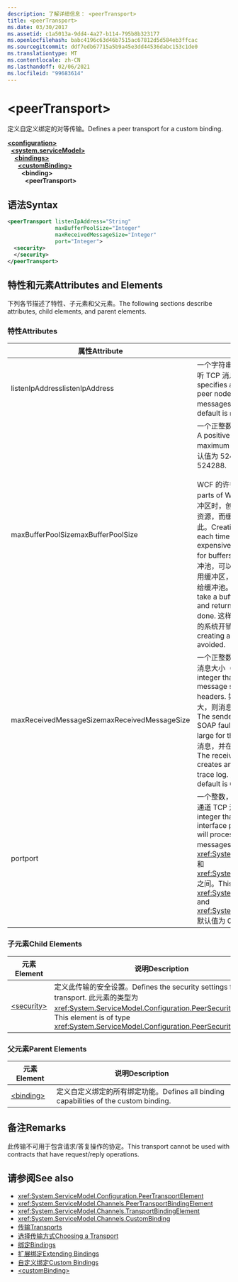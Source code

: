 ```yaml
---
description: 了解详细信息： <peerTransport>
title: <peerTransport>
ms.date: 03/30/2017
ms.assetid: c1a5013a-9dd4-4a27-b114-795b8b323177
ms.openlocfilehash: babc4196c63d46b7515ac67812d5d584eb3ffcac
ms.sourcegitcommit: ddf7edb67715a5b9a45e3dd44536dabc153c1de0
ms.translationtype: MT
ms.contentlocale: zh-CN
ms.lasthandoff: 02/06/2021
ms.locfileid: "99683614"
---
```

# \<peerTransport>

<span data-ttu-id="43509-102">定义自定义绑定的对等传输。</span><span class="sxs-lookup"><span data-stu-id="43509-102">Defines a peer transport for a custom binding.</span></span>  
  
[**\<configuration>**](../configuration-element.md)\
&nbsp;&nbsp;[**\<system.serviceModel>**](system-servicemodel.md)\
&nbsp;&nbsp;&nbsp;&nbsp;[**\<bindings>**](bindings.md)\
&nbsp;&nbsp;&nbsp;&nbsp;&nbsp;&nbsp;[**\<customBinding>**](custombinding.md)\
&nbsp;&nbsp;&nbsp;&nbsp;&nbsp;&nbsp;&nbsp;&nbsp;**\<binding>**\
&nbsp;&nbsp;&nbsp;&nbsp;&nbsp;&nbsp;&nbsp;&nbsp;&nbsp;&nbsp;**\<peerTransport>**  
  
## <a name="syntax"></a><span data-ttu-id="43509-103">语法</span><span class="sxs-lookup"><span data-stu-id="43509-103">Syntax</span></span>  
  
```xml  
<peerTransport listenIpAddress="String"
               maxBufferPoolSize="Integer"
               maxReceivedMessageSize="Integer"
               port="Integer">
  <security>
  </security>
</peerTransport>
```  
  
## <a name="attributes-and-elements"></a><span data-ttu-id="43509-104">特性和元素</span><span class="sxs-lookup"><span data-stu-id="43509-104">Attributes and Elements</span></span>  

 <span data-ttu-id="43509-105">下列各节描述了特性、子元素和父元素。</span><span class="sxs-lookup"><span data-stu-id="43509-105">The following sections describe attributes, child elements, and parent elements.</span></span>  
  
### <a name="attributes"></a><span data-ttu-id="43509-106">特性</span><span class="sxs-lookup"><span data-stu-id="43509-106">Attributes</span></span>  
  
|<span data-ttu-id="43509-107">属性</span><span class="sxs-lookup"><span data-stu-id="43509-107">Attribute</span></span>|<span data-ttu-id="43509-108">说明</span><span class="sxs-lookup"><span data-stu-id="43509-108">Description</span></span>|  
|---------------|-----------------|  
|<span data-ttu-id="43509-109">listenIpAddress</span><span class="sxs-lookup"><span data-stu-id="43509-109">listenIpAddress</span></span>|<span data-ttu-id="43509-110">一个字符串，指定对等节点将在其上侦听 TCP 消息的 IP 地址。</span><span class="sxs-lookup"><span data-stu-id="43509-110">A string that specifies an IP address on which the peer node will listen for TCP messages.</span></span> <span data-ttu-id="43509-111">默认值为 `null`。</span><span class="sxs-lookup"><span data-stu-id="43509-111">The default is `null`.</span></span>|  
|<span data-ttu-id="43509-112">maxBufferPoolSize</span><span class="sxs-lookup"><span data-stu-id="43509-112">maxBufferPoolSize</span></span>|<span data-ttu-id="43509-113">一个正整数，指定缓冲池的最大大小。</span><span class="sxs-lookup"><span data-stu-id="43509-113">A positive integer that specifies the maximum size of the buffer pool.</span></span> <span data-ttu-id="43509-114">默认值为 524288。</span><span class="sxs-lookup"><span data-stu-id="43509-114">The default is 524288.</span></span><br /><br /> <span data-ttu-id="43509-115">WCF 的许多组件使用缓冲区。</span><span class="sxs-lookup"><span data-stu-id="43509-115">Many parts of WCF use buffers.</span></span> <span data-ttu-id="43509-116">每次使用缓冲区时，创建和销毁它们都将占用大量资源，而缓冲区的垃圾回收过程也是如此。</span><span class="sxs-lookup"><span data-stu-id="43509-116">Creating and destroying buffers each time they are used is expensive, and garbage collection for buffers is also expensive.</span></span> <span data-ttu-id="43509-117">利用缓冲池，可以从缓冲池中获得缓冲区，使用缓冲区，然后在完成工作后将其返回给缓冲池。</span><span class="sxs-lookup"><span data-stu-id="43509-117">With buffer pools, you can take a buffer from the pool, use it, and return it to the pool once you are done.</span></span> <span data-ttu-id="43509-118">这样就避免了创建和销毁缓冲区的系统开销。</span><span class="sxs-lookup"><span data-stu-id="43509-118">Thus the overhead in creating and destroying buffers is avoided.</span></span>|  
|<span data-ttu-id="43509-119">maxReceivedMessageSize</span><span class="sxs-lookup"><span data-stu-id="43509-119">maxReceivedMessageSize</span></span>|<span data-ttu-id="43509-120">一个正整数，定义包括标头在内的最大消息大小（以字节为单位）。</span><span class="sxs-lookup"><span data-stu-id="43509-120">A positive integer that defines the maximum message size in bytes including headers.</span></span> <span data-ttu-id="43509-121">如果消息对于接收方而言太大，则消息发送方将收到 SOAP 错误。</span><span class="sxs-lookup"><span data-stu-id="43509-121">The sender of a message receives a SOAP fault when the message is too large for the receiver.</span></span> <span data-ttu-id="43509-122">接收方将删除该消息，并在跟踪日志中创建事件项。</span><span class="sxs-lookup"><span data-stu-id="43509-122">The receiver drops the message and creates an entry of the event in the trace log.</span></span> <span data-ttu-id="43509-123">默认值为 65536。</span><span class="sxs-lookup"><span data-stu-id="43509-123">The default is 65536.</span></span>|  
|<span data-ttu-id="43509-124">port</span><span class="sxs-lookup"><span data-stu-id="43509-124">port</span></span>|<span data-ttu-id="43509-125">一个整数，指定此绑定将用于处理对等通道 TCP 消息的网络接口端口。</span><span class="sxs-lookup"><span data-stu-id="43509-125">An integer that specifies the network interface port on which this binding will process peer channel TCP messages.</span></span> <span data-ttu-id="43509-126">该值必须介于 <xref:System.Net.IPEndPoint.MinPort> 和 <xref:System.Net.IPEndPoint.MaxPort> 之间。</span><span class="sxs-lookup"><span data-stu-id="43509-126">This value must be between <xref:System.Net.IPEndPoint.MinPort> and <xref:System.Net.IPEndPoint.MaxPort>.</span></span> <span data-ttu-id="43509-127">默认值为 0。</span><span class="sxs-lookup"><span data-stu-id="43509-127">The default is 0.</span></span>|  
  
### <a name="child-elements"></a><span data-ttu-id="43509-128">子元素</span><span class="sxs-lookup"><span data-stu-id="43509-128">Child Elements</span></span>  
  
|<span data-ttu-id="43509-129">元素</span><span class="sxs-lookup"><span data-stu-id="43509-129">Element</span></span>|<span data-ttu-id="43509-130">说明</span><span class="sxs-lookup"><span data-stu-id="43509-130">Description</span></span>|  
|-------------|-----------------|  
|[\<security>](security-of-peertransport.md)|<span data-ttu-id="43509-131">定义此传输的安全设置。</span><span class="sxs-lookup"><span data-stu-id="43509-131">Defines the security settings for this transport.</span></span> <span data-ttu-id="43509-132">此元素的类型为 <xref:System.ServiceModel.Configuration.PeerSecurityElement>。</span><span class="sxs-lookup"><span data-stu-id="43509-132">This element is of type <xref:System.ServiceModel.Configuration.PeerSecurityElement>.</span></span>|  
  
### <a name="parent-elements"></a><span data-ttu-id="43509-133">父元素</span><span class="sxs-lookup"><span data-stu-id="43509-133">Parent Elements</span></span>  
  
|<span data-ttu-id="43509-134">元素</span><span class="sxs-lookup"><span data-stu-id="43509-134">Element</span></span>|<span data-ttu-id="43509-135">说明</span><span class="sxs-lookup"><span data-stu-id="43509-135">Description</span></span>|  
|-------------|-----------------|  
|[\<binding>](bindings.md)|<span data-ttu-id="43509-136">定义自定义绑定的所有绑定功能。</span><span class="sxs-lookup"><span data-stu-id="43509-136">Defines all binding capabilities of the custom binding.</span></span>|  
  
## <a name="remarks"></a><span data-ttu-id="43509-137">备注</span><span class="sxs-lookup"><span data-stu-id="43509-137">Remarks</span></span>  

 <span data-ttu-id="43509-138">此传输不可用于包含请求/答复操作的协定。</span><span class="sxs-lookup"><span data-stu-id="43509-138">This transport cannot be used with contracts that have request/reply operations.</span></span>  
  
## <a name="see-also"></a><span data-ttu-id="43509-139">请参阅</span><span class="sxs-lookup"><span data-stu-id="43509-139">See also</span></span>

- <xref:System.ServiceModel.Configuration.PeerTransportElement>
- <xref:System.ServiceModel.Channels.PeerTransportBindingElement>
- <xref:System.ServiceModel.Channels.TransportBindingElement>
- <xref:System.ServiceModel.Channels.CustomBinding>
- [<span data-ttu-id="43509-140">传输</span><span class="sxs-lookup"><span data-stu-id="43509-140">Transports</span></span>](../../../wcf/feature-details/transports.md)
- [<span data-ttu-id="43509-141">选择传输方式</span><span class="sxs-lookup"><span data-stu-id="43509-141">Choosing a Transport</span></span>](../../../wcf/feature-details/choosing-a-transport.md)
- [<span data-ttu-id="43509-142">绑定</span><span class="sxs-lookup"><span data-stu-id="43509-142">Bindings</span></span>](../../../wcf/bindings.md)
- [<span data-ttu-id="43509-143">扩展绑定</span><span class="sxs-lookup"><span data-stu-id="43509-143">Extending Bindings</span></span>](../../../wcf/extending/extending-bindings.md)
- [<span data-ttu-id="43509-144">自定义绑定</span><span class="sxs-lookup"><span data-stu-id="43509-144">Custom Bindings</span></span>](../../../wcf/extending/custom-bindings.md)
- [\<customBinding>](custombinding.md)
